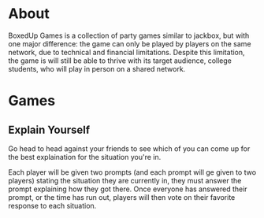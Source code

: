 # About
BoxedUp Games is a collection of party games similar to jackbox, but with one major difference: the game can only be played by players on the same network, due to technical and financial limitations.
Despite this limitation, the game is will still be able to thrive with its target audience, college students, who will play in person on a shared network.

# Games
## Explain Yourself
Go head to head against your friends to see which of you can come up for the best explaination for the situation you're in. 

Each player will be given two prompts (and each prompt will ge given to two players) stating the situation they are currently in, they must answer the prompt explaining how they got there. Once everyone has answered their prompt, or the time has run out, players will then vote on their favorite response to each situation.